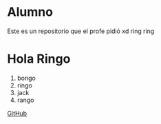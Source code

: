 # Alumno
Este es un repositorio que el profe pidió xd ring ring
# Hola Ringo
1. bongo
2. ringo
3. jack
4. rango

[GitHub](http://github.com)

